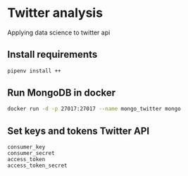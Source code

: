 # Twitter analysis
Applying data science to twitter api

## Install requirements

```bash
pipenv install ++
```
## Run MongoDB in docker

```bash
docker run -d -p 27017:27017 --name mongo_twitter mongo
```

## Set keys and tokens Twitter API
```
consumer_key
consumer_secret
access_token
access_token_secret
```
